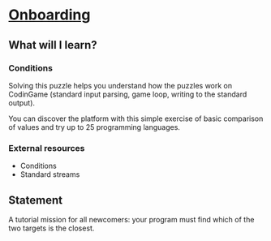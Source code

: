 # [Onboarding](https://www.codingame.com/training/easy/onboarding)

## What will I learn?

### Conditions

Solving this puzzle helps you understand how the puzzles work on CodinGame (standard input parsing, game loop, writing to the standard output).

You can discover the platform with this simple exercise of basic comparison of values and try up to 25 programming languages.

### External resources
* Conditions
* Standard streams
## Statement

A tutorial mission for all newcomers: your program must find which of the two targets is the closest.
